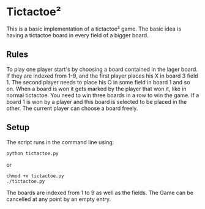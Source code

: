 # Tictactoe²

This is a basic implementation of a tictactoe² game.
The basic idea is having a tictactoe board in every field of a bigger board.

## Rules

To play one player start's by choosing a board contained in the lager board. If they are
indexed from 1-9, and the first player places his X in board 3 field 1. The second player
needs to place his O in some field in board 1 and so on. When a board is won it gets marked
by the player that won it, like in normal tictactoe. You need to win three boards in a row
to win the game. If a board 1 is won by a player and this board is selected to be placed in
the other. The current player can choose a board freely.

## Setup

The script runs in the command line using:

```
python tictactoe.py
```

or

```
chmod +x tictactoe.py
./tictactoe.py
```

The boards are indexed from 1 to 9 as well as the fields. The Game can be cancelled at
any point by an empty entry.
